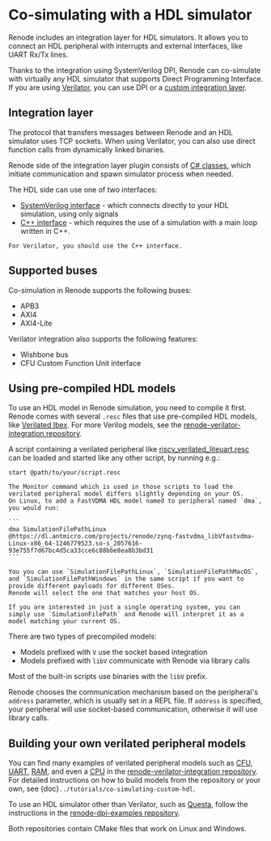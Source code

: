 # Co-simulating with a HDL simulator

Renode includes an integration layer for HDL simulators.
It allows you to connect an HDL peripheral with interrupts and external interfaces, like UART Rx/Tx lines.

Thanks to the integration using SystemVerilog DPI, Renode can co-simulate with virtually any HDL simulator that supports Direct Programming Interface. 
If you are using [Verilator](https://veripool.org/verilator/), you can use DPI or a [custom integration layer](https://github.com/renode/renode/tree/master/src/Plugins/VerilatorPlugin/VerilatorIntegrationLibrary/src).

## Integration layer

The protocol that transfers messages between Renode and an HDL simulator uses TCP sockets.
When using Verilator, you can also use direct function calls from dynamically linked binaries.

Renode side of the integration layer plugin consists of [C# classes](https://github.com/renode/renode/tree/master/src/Plugins/VerilatorPlugin), which initiate communication and spawn simulator process when needed.

The HDL side can use one of two interfaces:
* [SystemVerilog interface](https://github.com/renode/renode/tree/master/src/Plugins/VerilatorPlugin/VerilatorIntegrationLibrary/hdl) - which connects directly to your HDL simulation, using only signals
* [C++ interface](https://github.com/renode/renode/tree/master/src/Plugins/VerilatorPlugin/VerilatorIntegrationLibrary/src) - which requires the use of a simulation with a main loop written in C++.

```{note}
For Verilator, you should use the C++ interface.
```

## Supported buses

Co-simulation in Renode supports the following buses:

* APB3
* AXI4
* AXI4-Lite

Verilator integration also supports the following features:

* Wishbone bus
* CFU Custom Function Unit interface

## Using pre-compiled HDL models

To use an HDL model in Renode simulation, you need to compile it first.
Renode comes with several `.resc` files that use pre-compiled HDL models, like [Verilated Ibex](https://github.com/renode/renode/blob/master/scripts/single-node/verilated_ibex.resc).
For more Verilog models, see the [renode-verilator-integration repository](https://github.com/antmicro/renode-verilator-integration).

A script containing a verilated peripheral like [riscv_verilated_liteuart.resc](https://github.com/renode/renode/blob/master/scripts/single-node/riscv_verilated_liteuart.resc) can be loaded and started like any other script, by running e.g.:

```
start @path/to/your/script.resc
```

````{note}
The Monitor command which is used in those scripts to load the verilated peripheral model differs slightly depending on your OS.
On Linux, to add a FastVDMA HDL model named to peripheral named `dma`, you would run:

```
dma SimulationFilePathLinux @https://dl.antmicro.com/projects/renode/zynq-fastvdma_libVfastvdma-Linux-x86_64-1246779523.so-s_2057616-93e755f7d67bc4d5ca33cce6c88bbe8ea8b3bd31
```

You you can use `SimulationFilePathLinux`, `SimulationFilePathMacOS`, and `SimulationFilePathWindows` in the same script if you want to provide different payloads for different OSes.
Renode will select the one that matches your host OS.

If you are interested in just a single operating system, you can simply use `SimulationFilePath` and Renode will interpret it as a model matching your current OS.
````

There are two types of precompiled models:
* Models prefixed with `V` use the socket based integration
* Models prefixed with `libV` communicate with Renode via library calls

Most of the built-in scripts use binaries with the `libV` prefix.

Renode chooses the communication mechanism based on the peripheral's `address` parameter, which is usually set in a REPL file.
If `address` is specified, your peripheral will use socket-based communication, otherwise it will use library calls.

## Building your own verilated peripheral models

You can find many examples of verilated peripheral models such as [CFU](https://github.com/antmicro/renode-verilator-integration/tree/master/samples/cfu_basic), [UART](https://github.com/antmicro/renode-verilator-integration/tree/master/samples/uartlite), [RAM](https://github.com/antmicro/renode-verilator-integration/tree/master/samples/ram), and even a [CPU](https://github.com/antmicro/renode-verilator-integration/tree/master/samples/cpu_ibex) in the [renode-verilator-integration repository](https://github.com/antmicro/renode-verilator-integration).
For detailed instructions on how to build models from the repository or your own, see {doc}`../tutorials/co-simulating-custom-hdl`.

To use an HDL simulator other than Verilator, such as [Questa](https://www.intel.com/content/www/us/en/software/programmable/quartus-prime/questa-edition.html), follow the instructions in the [renode-dpi-examples repository](https://github.com/antmicro/renode-dpi-examples).

Both repositories contain CMake files that work on Linux and Windows.
